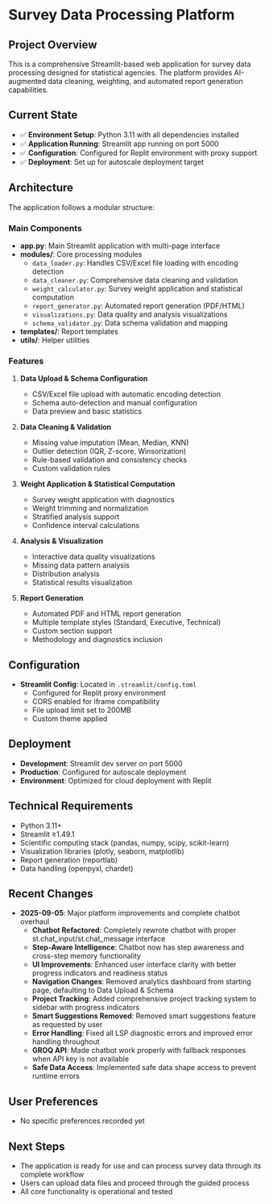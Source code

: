 # Survey Data Processing Platform

## Project Overview
This is a comprehensive Streamlit-based web application for survey data processing designed for statistical agencies. The platform provides AI-augmented data cleaning, weighting, and automated report generation capabilities.

## Current State
- ✅ **Environment Setup**: Python 3.11 with all dependencies installed
- ✅ **Application Running**: Streamlit app running on port 5000
- ✅ **Configuration**: Configured for Replit environment with proxy support
- ✅ **Deployment**: Set up for autoscale deployment target

## Architecture
The application follows a modular structure:

### Main Components
- **app.py**: Main Streamlit application with multi-page interface
- **modules/**: Core processing modules
  - `data_loader.py`: Handles CSV/Excel file loading with encoding detection
  - `data_cleaner.py`: Comprehensive data cleaning and validation
  - `weight_calculator.py`: Survey weight application and statistical computation
  - `report_generator.py`: Automated report generation (PDF/HTML)
  - `visualizations.py`: Data quality and analysis visualizations
  - `schema_validator.py`: Data schema validation and mapping
- **templates/**: Report templates
- **utils/**: Helper utilities

### Features
1. **Data Upload & Schema Configuration**
   - CSV/Excel file upload with automatic encoding detection
   - Schema auto-detection and manual configuration
   - Data preview and basic statistics

2. **Data Cleaning & Validation**
   - Missing value imputation (Mean, Median, KNN)
   - Outlier detection (IQR, Z-score, Winsorization)
   - Rule-based validation and consistency checks
   - Custom validation rules

3. **Weight Application & Statistical Computation**
   - Survey weight application with diagnostics
   - Weight trimming and normalization
   - Stratified analysis support
   - Confidence interval calculations

4. **Analysis & Visualization**
   - Interactive data quality visualizations
   - Missing data pattern analysis
   - Distribution analysis
   - Statistical results visualization

5. **Report Generation**
   - Automated PDF and HTML report generation
   - Multiple template styles (Standard, Executive, Technical)
   - Custom section support
   - Methodology and diagnostics inclusion

## Configuration
- **Streamlit Config**: Located in `.streamlit/config.toml`
  - Configured for Replit proxy environment
  - CORS enabled for iframe compatibility
  - File upload limit set to 200MB
  - Custom theme applied

## Deployment
- **Development**: Streamlit dev server on port 5000
- **Production**: Configured for autoscale deployment
- **Environment**: Optimized for cloud deployment with Replit

## Technical Requirements
- Python 3.11+
- Streamlit ≥1.49.1
- Scientific computing stack (pandas, numpy, scipy, scikit-learn)
- Visualization libraries (plotly, seaborn, matplotlib)
- Report generation (reportlab)
- Data handling (openpyxl, chardet)

## Recent Changes
- **2025-09-05**: Major platform improvements and complete chatbot overhaul
  - **Chatbot Refactored**: Completely rewrote chatbot with proper st.chat_input/st.chat_message interface
  - **Step-Aware Intelligence**: Chatbot now has step awareness and cross-step memory functionality
  - **UI Improvements**: Enhanced user interface clarity with better progress indicators and readiness status
  - **Navigation Changes**: Removed analytics dashboard from starting page, defaulting to Data Upload & Schema
  - **Project Tracking**: Added comprehensive project tracking system to sidebar with progress indicators
  - **Smart Suggestions Removed**: Removed smart suggestions feature as requested by user
  - **Error Handling**: Fixed all LSP diagnostic errors and improved error handling throughout
  - **GROQ API**: Made chatbot work properly with fallback responses when API key is not available
  - **Safe Data Access**: Implemented safe data shape access to prevent runtime errors

## User Preferences
- No specific preferences recorded yet

## Next Steps
- The application is ready for use and can process survey data through its complete workflow
- Users can upload data files and proceed through the guided process
- All core functionality is operational and tested